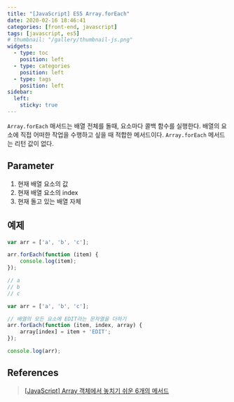 ```yaml
---
title: "[JavaScript] ES5 Array.forEach"
date: 2020-02-16 18:46:41
categories: [front-end, javascript]
tags: [javascript, es5]
# thumbnail: "/gallery/thumbnail-js.png"
widgets:
  - type: toc
    position: left
  - type: categories
    position: left
  - type: tags
    position: left
sidebar:
  left:
    sticky: true
---
```


`Array.forEach` 매서드는 배열 전체를 돌때, 요소마다 콜백 함수를 실행한다. 배열의 요소에 직접 어떠한 작업을 수행하고 싶을 때 적합한 메서드이다. `Array.forEach` 메서드는 리턴 값이 없다.

<!-- more -->

## Parameter

1. 현재 배열 요소의 값
2. 현재 배열 요소의 index
3. 현재 돌고 있는 배열 자체

## 예제

```javascript
var arr = ['a', 'b', 'c'];

arr.forEach(function (item) {
    console.log(item);
});

// a
// b
// c
```

```javascript
var arr = ['a', 'b', 'c'];

// 배열의 모든 요소에 EDIT라는 문자열을 더하기
arr.forEach(function (item, index, array) {
    array[index] = item + 'EDIT';
});

console.log(arr);
```

## References
> [[JavaScript] Array 객체에서 놓치기 쉬운 6개의 메서드](https://programmingsummaries.tistory.com/357)  

<script src="https://ads-partners.coupang.com/g.js"></script>
<script>new PartnersCoupang.G({ id:390604 });</script>
